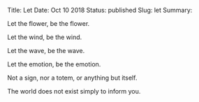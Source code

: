 Title: Let
Date: Oct 10 2018
Status: published
Slug: let
Summary: 

<div class="post-poem">
Let the flower,
be the flower.

Let the wind,
be the wind.

Let the wave,
be the wave.

Let the emotion,
be the emotion.

Not a sign,
nor a totem,
or anything
but itself.

The world 
does not exist
simply to 
inform you.
</div>

